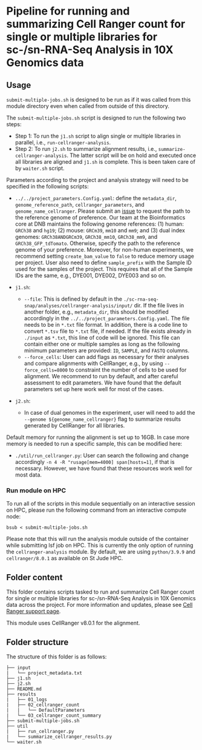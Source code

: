 # Pipeline for running and summarizing Cell Ranger count for single or multiple libraries for sc-/sn-RNA-Seq Analysis in 10X Genomics data

## Usage

`submit-multiple-jobs.sh` is designed to be run as if it was called from this module directory even when called from outside of this directory.

The `submit-multiple-jobs.sh` script is designed to run the following two steps: 
   - Step 1: To run the `j1.sh` script to align single or multiple libraries in parallel, i.e., `run-cellranger-analysis`. 
   - Step 2: To run `j2.sh` to summarize alignment results, i.e., `summarize-cellranger-analysis`. The latter script will be on hold and executed once all libraries are aligned and `j1.sh` is complete. This is been taken care of by `waiter.sh` script.

Parameters according to the project and analysis strategy will need to be specified in the following scripts:
- `../../project_parameters.Config.yaml`: define the `metadata_dir`, `genome_reference_path`, `cellranger_parameters`, and `genome_name_cellranger`. Please submit an [issue](https://github.com/stjude-dnb-binfcore/sc-rna-seq-snap/issues) to request the path to the reference genome of preference. Our team at the Bioinformatics core at DNB maintains the following genome references: (1) human: `GRCh38` and `hg19`; (2) mouse: `GRCm39`, `mm10` and `mm9`; and (3) dual index genomes: `GRCh38ANDGRCm39`, `GRCh38_mm10`, `GRCh38_mm9`, and `GRCh38_GFP_tdTomato`. Otherwise, specify the path to the reference genome of your preference. Moreover, for non-human experiments, we recommend setting `create_bam_value` to `false` to reduce memory usage per project. User also need to define `sample_prefix` with the Sample ID used for the samples of the project. This requires that all of the Sample IDs are the same, e.g., DYE001, DYE002, DYE003 and so on.

- `j1.sh`: 
   - `--file`: This is defined by default in the `./sc-rna-seq-snap/analyses/cellranger-analysis/input/` dir. If the file lives in another folder, e.g., `metadata_dir`, this should be modified accordingly in the `../../project_parameters.Config.yaml`. The file needs to be in `*.txt` file format. In addition, there is a code line to convert `*.tsv` file to `*.txt` file, if needed. If the file exists already in `./input` as `*.txt`, this line of code will be ignored. This file can contain either one or multiple samples as long as the following minimum parameters are provided: `ID`, `SAMPLE`, and `FASTQ` columns.
  - `--force_cells`: User can add flags as necessary for their analyses and compare alignments with CellRanger, e.g., by using `--force_cells=8000` to constraint the number of cells to be used for alignment. We recommend to run by default, and after careful assessment to edit parameters. We have found that the default parameters set up here work well for most of the cases.

- `j2.sh`: 
   - In case of dual genomes in the experiment, user will need to add the `--genome ${genome_name_cellranger}` flag to summarize results generated by CellRanger for all libraries.
   

Default memory for running the alignment is set up to 16GB. In case more memory is needed to run a specific sample, this can be modified here:
- `./util/run_cellranger.py`: User can search the following and change accordingly `-n 4 -R "rusage[mem=4000] span[hosts=1]`, if that is necessary. However, we have found that these resources work well for most data. 



### Run module on HPC

To run all of the scripts in this module sequentially on an interactive session on HPC, please run the following command from an interactive compute node:

```
bsub < submit-multiple-jobs.sh
```

Please note that this will run the analysis module outside of the container while submitting lsf job on HPC. This is currently the only option of running the `cellranger-analysis` module. By default, we are using `python/3.9.9` and `cellranger/8.0.1` as available on St Jude HPC.


## Folder content
This folder contains scripts tasked to run and summarize Cell Ranger count for single or multiple libraries for sc-/sn-RNA-Seq Analysis in 10X Genomics data across the project. For more information and updates, please see [Cell Ranger support page](https://www.10xgenomics.com/support/software/cell-ranger/latest/analysis/running-pipelines/cr-gex-count).

This module uses CellRanger v8.0.1 for the alignment.


## Folder structure 

The structure of this folder is as follows:

```
├── input
|   └── project_metadata.txt
├── j1.sh
├── j2.sh
├── README.md
├── results
|   ├── 01_logs
|   ├── 02_cellranger_count
|   |   └── DefaultParameters
|   └── 03_cellranger_count_summary
├── submit-multiple-jobs.sh
├── util
|   ├── run_cellranger.py
|   └── summarize_cellranger_results.py
└── waiter.sh
```